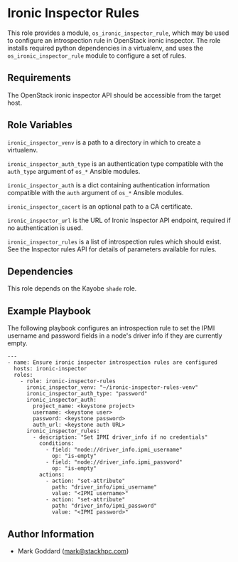 Ironic Inspector Rules
======================

This role provides a module, `os_ironic_inspector_rule`, which may be
used to configure an introspection rule in OpenStack ironic inspector.
The role installs required python dependencies in a virtualenv, and uses
the `os_ironic_inspector_rule` module to configure a set of rules.

Requirements
------------

The OpenStack ironic inspector API should be accessible from the
target host.

Role Variables
--------------

`ironic_inspector_venv` is a path to a directory in which to create a
virtualenv.

`ironic_inspector_auth_type` is an authentication type compatible with
the `auth_type` argument of `os_*` Ansible modules.

`ironic_inspector_auth` is a dict containing authentication information
compatible with the `auth` argument of `os_*` Ansible modules.

`ironic_inspector_cacert` is an optional path to a CA certificate.

`ironic_inspector_url` is the URL of Ironic Inspector API endpoint,
required if no authentication is used.

`ironic_inspector_rules` is a list of introspection rules which should
exist. See the Inspector rules API for details of parameters available
for rules.

Dependencies
------------

This role depends on the Kayobe `shade` role.

Example Playbook
----------------

The following playbook configures an introspection rule to set the IPMI
username and password fields in a node's driver info if they are currently
empty.

    ---
    - name: Ensure ironic inspector introspection rules are configured
      hosts: ironic-inspector
      roles:
        - role: ironic-inspector-rules
          ironic_inspector_venv: "~/ironic-inspector-rules-venv"
          ironic_inspector_auth_type: "password"
          ironic_inspector_auth:
            project_name: <keystone project>
            username: <keystone user>
            password: <keystone password>
            auth_url: <keystone auth URL>
          ironic_inspector_rules:
            - description: "Set IPMI driver_info if no credentials"
              conditions:
                - field: "node://driver_info.ipmi_username"
                  op: "is-empty"
                - field: "node://driver_info.ipmi_password"
                  op: "is-empty"
              actions:
                - action: "set-attribute"
                  path: "driver_info/ipmi_username"
                  value: "<IPMI username>"
                - action: "set-attribute"
                  path: "driver_info/ipmi_password"
                  value: "<IPMI password>"

Author Information
------------------

- Mark Goddard (<mark@stackhpc.com>)
